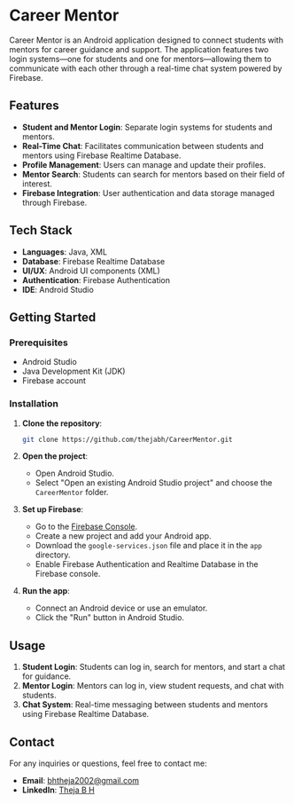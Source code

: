 # Career Mentor

Career Mentor is an Android application designed to connect students with mentors for career guidance and support. The application features two login systems—one for students and one for mentors—allowing them to communicate with each other through a real-time chat system powered by Firebase.

## Features

- **Student and Mentor Login**: Separate login systems for students and mentors.
- **Real-Time Chat**: Facilitates communication between students and mentors using Firebase Realtime Database.
- **Profile Management**: Users can manage and update their profiles.
- **Mentor Search**: Students can search for mentors based on their field of interest.
- **Firebase Integration**: User authentication and data storage managed through Firebase.

## Tech Stack

- **Languages**: Java, XML
- **Database**: Firebase Realtime Database
- **UI/UX**: Android UI components (XML)
- **Authentication**: Firebase Authentication
- **IDE**: Android Studio

## Getting Started

### Prerequisites

- Android Studio
- Java Development Kit (JDK)
- Firebase account

### Installation

1. **Clone the repository**:
   ```bash
   git clone https://github.com/thejabh/CareerMentor.git
   ```

2. **Open the project**:
   - Open Android Studio.
   - Select "Open an existing Android Studio project" and choose the `CareerMentor` folder.

3. **Set up Firebase**:
   - Go to the [Firebase Console](https://console.firebase.google.com/).
   - Create a new project and add your Android app.
   - Download the `google-services.json` file and place it in the `app` directory.
   - Enable Firebase Authentication and Realtime Database in the Firebase console.

4. **Run the app**:
   - Connect an Android device or use an emulator.
   - Click the "Run" button in Android Studio.

## Usage

1. **Student Login**: Students can log in, search for mentors, and start a chat for guidance.
2. **Mentor Login**: Mentors can log in, view student requests, and chat with students.
3. **Chat System**: Real-time messaging between students and mentors using Firebase Realtime Database.

## Contact

For any inquiries or questions, feel free to contact me:

- **Email**: bhtheja2002@gmail.com
- **LinkedIn**: [Theja B H](https://www.linkedin.com/in/theja-bh/)
